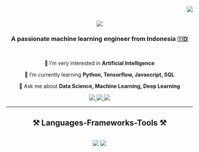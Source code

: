<img align="right" src="https://visitor-badge.laobi.icu/badge?page_id=syaifulhendriirawan.syaifulhendriirawan" />

<h1 align="center">
    <img src="https://readme-typing-svg.herokuapp.com/?font=Righteous&size=35&center=true&vCenter=true&width=500&height=70&duration=4000&lines=Hi+There!+👋;+I'm+Syaiful+Hendri+Irawan!;" />
</h1>

<h3 align="center">A passionate machine learning engineer from Indonesia 🇮🇩</h3>

<br/>

<div align="center">
 
 🔭 I’m very interested in **Artificial Intelligence**
 
 🌱 I’m currently learning **Python, Tensorflow, Javascript, SQL**

💬 Ask me about **Data Science, Machine Learning, Deep Learning**

 </div>
 
<div align="center"> 
  <a href="mailto:syaifulhendriirawn@gmail.com">
    <img src="https://img.shields.io/badge/Gmail-333333?style=for-the-badge&logo=gmail&logoColor=red" />
  </a>
  <a href="https://www.linkedin.com/in/syaifulhendriirawan" target="_blank">
    <img src="https://img.shields.io/badge/LinkedIn-0077B5?style=for-the-badge&logo=linkedin&logoColor=white" target="_blank" />
  </a>
  <a href="https://syaifulhendriirawan.github.io" target="_blank">
     <img src="https://img.shields.io/badge/Portfolio-FF5722?style=for-the-badge&logo=todoist&logoColor=white" target="_blank" /> <!-- sqlite, safari, google-chrome are other good icon options -->
  </a>
</div>

 <hr/>
 
<h2 align="center">⚒️ Languages-Frameworks-Tools ⚒️</h2>
<br/>
<div align="center">
    <img src="https://skillicons.dev/icons?i=html,css,javascript,php,python,sql" />
    <img src="https://skillicons.dev/icons?i=sklearn,pytorch,tensorflow,github,docker,mysql,flask,vscode" /><br>
</div>


